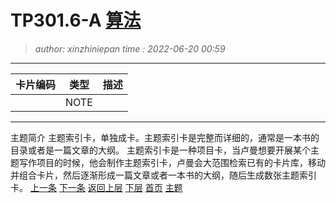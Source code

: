 TP301.6-A [算法](TP301.6-A.topic.idx.md)
========================================
> *author: xinzhiniepan*
> *time  : 2022-06-20 00:59*
----------------------------------------
| 卡片编码 | 类型  | 描述 |
|----------|-------|------|
|          | NOTE  |      |

----------------------------------------
主题简介
主题索引卡，单独成卡。主题索引卡是完整而详细的，通常是一本书的目录或者是一篇文章的大纲。 
主题索引卡是一种项目卡，当卢曼想要开展某个主题写作项目的时候，他会制作主题索引卡，卢曼会大范围检索已有的卡片库，移动并组合卡片，然后逐渐形成一篇文章或者一本书的大纲，随后生成数张主题索引卡。
[上一条](TP301.6-A.topic.idx.md)      [下一条](TP301.6-B.topic.idx.md)
[返回上层](cardcode.idx.md)    [下层](TP301.6-A1.note.md)
[首页](cardcode.idx.md)        [主题](TP301.6-A.topic.idx.md)

